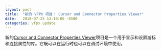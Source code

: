 ```yaml
---
layout: post
title:  "新的 VFPX 项目： Cursor and Connector Properties Viewer"
date:   2018-07-25 13:10:00 -0500
categories: vfpx update
---
```


新的[Cursor and Connector Properties Viewer](https://github.com/VFPX/CCPropsViewer)项目是一个用于显示和设置游标和连接属性的库。它既可以在运行时也可以在调试环境中使用。
